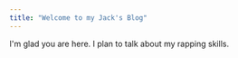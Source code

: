 ```yaml
---
title: "Welcome to my Jack's Blog"
---
```


I'm glad you are here. I plan to talk about my rapping skills.
